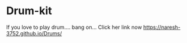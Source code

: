 # Drum-kit

If you love to play drum....
bang on... Click her link now
 https://naresh-3752.github.io/Drums/
